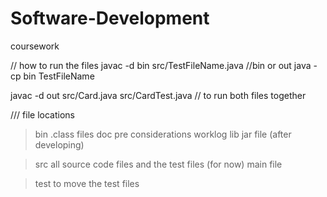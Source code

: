 # Software-Development
coursework

// how to run the files
javac -d bin src/TestFileName.java //bin or out
java -cp bin TestFileName

javac -d out src/Card.java src/CardTest.java // to run both files together

/// file locations 
> bin 
    .class files 
> doc
    pre
    considerations
    worklog 
>lib 
    jar file (after developing)

>src
    all source code files and the test files (for now)
    main file

>test
    to move the test files 


